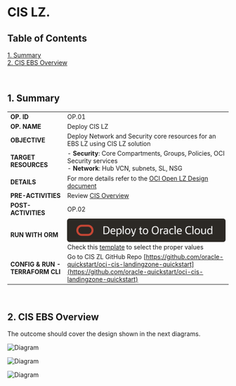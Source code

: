 
# CIS LZ.

## **Table of Contents**

[1. Summary](#1-summary)</br>
[2. CIS EBS Overview ](#2-CIS-EBS-Overview)</br>



&nbsp; 

## **1. Summary**

| |  |
|---|---| 
| **OP. ID** | OP.01 |
| **OP. NAME** | Deploy CIS LZ  | 
| **OBJECTIVE** | Deploy Network and Security core resources for an EBS LZ using CIS LZ solution |
| **TARGET RESOURCES** | - **Security**: Core Compartments, Groups, Policies, OCI Security services </br>- **Network**: Hub VCN, subnets, SL, NSG |
| **DETAILS** |  For more details refer to the [OCI Open LZ Design document](../../../design/OCI_Open_LZ.pdf) |
| **PRE-ACTIVITIES** | Review [CIS Overview](#2-CIS-EBS-Overview) |
| **POST-ACTIVITIES** | OP.02 |
| **RUN WITH ORM** | [![Deploy_To_OCI](../../../images/DeployToOCI.svg)](https://cloud.oracle.com/resourcemanager/stacks/create?zipUrl=https://github.com/oracle-quickstart/oci-cis-landingzone-quickstart/archive/refs/heads/main.zip) Check this [template](EBS_CIS.pdf) to select the proper values|
| **CONFIG & RUN - TERRAFORM CLI** | Go to CIS ZL GitHub Repo [https://github.com/oracle-quickstart/oci-cis-landingzone-quickstart](https://github.com/oracle-quickstart/oci-cis-landingzone-quickstart) |

&nbsp; 

## **2. CIS EBS Overview**

The outcome should cover the design shown in the next diagrams.

![Diagram](Diagrams/Compartments.png)

![Diagram](Diagrams/Groups.png)

![Diagram](Diagrams/Network.png)

